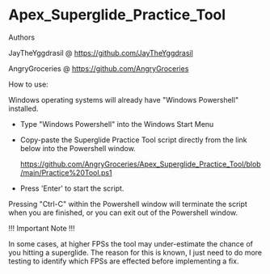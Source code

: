 # Apex_Superglide_Practice_Tool

 Authors 
 
 JayTheYggdrasil @ https://github.com/JayTheYggdrasil
 
 AngryGroceries  @ https://github.com/AngryGroceries 

How to use:

Windows operating systems will already have "Windows Powershell" installed.

- Type "Windows Powershell" into the Windows Start Menu

- Copy-paste the Superglide Practice Tool script directly from the link below into the Powershell window.

    https://github.com/AngryGroceries/Apex_Superglide_Practice_Tool/blob/main/Practice%20Tool.ps1

- Press 'Enter' to start the script. 

Pressing "Ctrl-C" within the Powershell window will terminate the script when you are finished, or you can exit out of the Powershell window. 

!!! Important Note !!!

In some cases, at higher FPSs the tool may under-estimate the chance of you hitting a superglide.
The reason for this is known, I just need to do more testing to identify which FPSs are effected before implementing a fix.